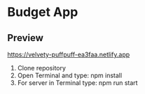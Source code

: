 # Budget App 

## Preview
https://velvety-puffpuff-ea3faa.netlify.app

1) Clone repository
2) Open Terminal and type: npm install
3) For server in Terminal type: npm run start
